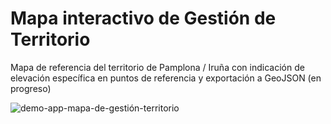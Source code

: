 # Mapa interactivo de Gestión de Territorio

Mapa de referencia del territorio de Pamplona / Iruña con indicación de elevación específica en puntos de referencia y exportación a GeoJSON (en progreso)

![demo-app-mapa-de-gestión-territorio](https://github.com/user-attachments/assets/ea96bfac-852d-4208-9896-fa0e7da76acb)

